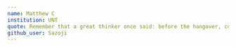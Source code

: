 ```yaml
---
name: Matthew C
institution: UNT
quote: Remember that a great thinker once said: before the hangover, comes the screaming. 
github_user: Sazoji
---
```

